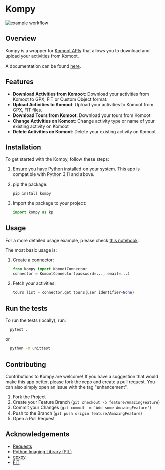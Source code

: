 # Kompy

![example workflow](https://github.com/tsadoq/kompy/actions/workflows/python-app.yml/badge.svg)

## Overview

Kompy is a wrapper for [Komoot APIs](https://static.komoot.de/doc/external-api/v007/index.html) that allows you to
download and upload your activities from Komoot.

A documentation can be found [here](https://tsadoq.github.io/kompy/).

## Features

- **Download Activities from Komoot**: Download your activities from Komoot to GPX, FIT or Custom Object format.
- **Upload Activities to Komoot**: Upload your activities to Komoot from GPX, FIT files.
- **Download Tours from Komoot**: Download your tours from Komoot
- **Change Activities on Komoot**: Change activity type or name of your existing activity on Komoot
- **Delete Activities on Komoot**: Delete your existing activity on Komoot

## Installation

To get started with the Kompy, follow these steps:

1. Ensure you have Python installed on your system. This app is compatible with Python 3.11 and above.

2. pip the package:

    ```bash
    pip install kompy
    ```
3. Import the package to your project:
    ```python
   import kompy as kp
    ```

## Usage

For a more detailed usage example, please
check [this notebook](https://github.com/Tsadoq/kompy/blob/main/examples/run_kompy.ipynb).

The most basic usage is:

1. Create a connector:
    ```python
   from kompy import KomootConnector
   connector = KomootConnector(password=..., email=...)
    ```
2. Fetch your activities:
    ```python
   tours_list = connector.get_tours(user_identifier=None)
    ```

## Run the tests

To run the tests (locally), run:

```bash
  pytest .
```

or
```bash
  python -m unittest
```

## Contributing

Contributions to Kompy are welcome! If you have a suggestion that would make this app better, please fork the repo
and create a pull request. You can also simply open an issue with the tag "enhancement".

1. Fork the Project
2. Create your Feature Branch (`git checkout -b feature/AmazingFeature`)
3. Commit your Changes (`git commit -m 'Add some AmazingFeature'`)
4. Push to the Branch (`git push origin feature/AmazingFeature`)
5. Open a Pull Request

## Acknowledgements

- [Requests](https://docs.python-requests.org/en/latest/)
- [Python Imaging Library (PIL)](https://python-pillow.org/)
- [gpxpy](https://github.com/tkrajina/gpxpy)
- [FIT](https://pypi.org/project/fit-tool/)
